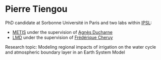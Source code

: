 # Pierre Tiengou
PhD candidate at Sorbonne Université in Paris and two labs within [IPSL](https://www.ipsl.fr/en/home-en/):

* [METIS](https://www.metis.upmc.fr/) under the supervision of [Agnès Ducharne](https://www.metis.upmc.fr/~ducharne/)
* [LMD](https://www.lmd.ipsl.fr/en/home-2/) under the supervision of [Frédérique Cheruy](https://web.lmd.jussieu.fr/~cheruy/PUBLI/CVISMAR2019.pdf)

Research topic: Modeling regional impacts of irrigation on the water cycle and atmospheric boundary layer in an Earth System Model

